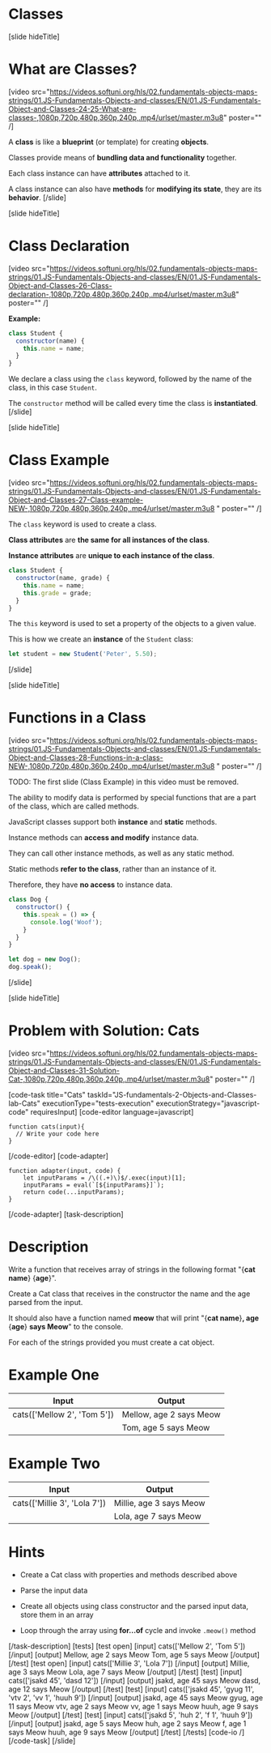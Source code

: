 # Classes

[slide hideTitle]
# What are Classes?

[video src="https://videos.softuni.org/hls/02.fundamentals-objects-maps-strings/01.JS-Fundamentals-Objects-and-classes/EN/01.JS-Fundamentals-Object-and-Classes-24-25-What-are-classes-,1080p,720p,480p,360p,240p,.mp4/urlset/master.m3u8" poster="" /]

A **class** is like a **blueprint** (or template) for creating **objects**.

Classes provide means of **bundling data and functionality** together.

Each class instance can have **attributes** attached to it.

A class instance can also have **methods** for **modifying its state**, they are its **behavior**.
[/slide]

[slide hideTitle]
# Class Declaration

[video src="https://videos.softuni.org/hls/02.fundamentals-objects-maps-strings/01.JS-Fundamentals-Objects-and-classes/EN/01.JS-Fundamentals-Object-and-Classes-26-Class-declaration-,1080p,720p,480p,360p,240p,.mp4/urlset/master.m3u8" poster="" /]

**Example:**

``` js
class Student {
  constructor(name) {
    this.name = name;
  }
}
```

We declare a class using the `class` keyword, followed by the name of the class, in this case `Student`.

The `constructor` method will be called every time the class is **instantiated**.
[/slide]

[slide hideTitle]
# Class Example

[video src="https://videos.softuni.org/hls/02.fundamentals-objects-maps-strings/01.JS-Fundamentals-Objects-and-classes/EN/01.JS-Fundamentals-Object-and-Classes-27-Class-example-NEW-,1080p,720p,480p,360p,240p,.mp4/urlset/master.m3u8
" poster="" /]

The `class` keyword is used to create a class.

**Class attributes** are **the same for all instances of the class**.

**Instance attributes** are **unique to each instance of the class**.

```js
class Student {
  constructor(name, grade) {
    this.name = name;
    this.grade = grade;
  }
}
```

The `this` keyword is used to set a property of the objects to a given value.

This is how we create an **instance** of the `Student` class:

```js
let student = new Student('Peter', 5.50);
```
[/slide]

[slide hideTitle]
# Functions in a Class

[video src="https://videos.softuni.org/hls/02.fundamentals-objects-maps-strings/01.JS-Fundamentals-Objects-and-classes/EN/01.JS-Fundamentals-Object-and-Classes-28-Functions-in-a-class-NEW-,1080p,720p,480p,360p,240p,.mp4/urlset/master.m3u8
" poster="" /]

TODO: The first slide (Class Example) in this video must be removed.

The ability to modify data is performed by special functions that are a part of the class, which are called methods. 

JavaScript classes support both **instance** and **static** methods.

Instance methods can **access and modify** instance data.

They can call other instance methods, as well as any static method.

Static methods **refer to the class**, rather than an instance of it.

Therefore, they have **no access** to instance data.

``` js live
class Dog {
  constructor() {
    this.speak = () => {
      console.log('Woof');
    }
  }
}

let dog = new Dog();
dog.speak();
```

[/slide]

[slide hideTitle]
# Problem with Solution: Cats

[video src="https://videos.softuni.org/hls/02.fundamentals-objects-maps-strings/01.JS-Fundamentals-Objects-and-classes/EN/01.JS-Fundamentals-Object-and-Classes-31-Solution-Cat-,1080p,720p,480p,360p,240p,.mp4/urlset/master.m3u8" poster="" /]

[code-task title="Cats" taskId="JS-fundamentals-2-Objects-and-Classes-lab-Cats" executionType="tests-execution" executionStrategy="javascript-code" requiresInput]
[code-editor language=javascript]
```
function cats(input){
  // Write your code here
}
```
[/code-editor]
[code-adapter]
```
function adapter(input, code) {
    let inputParams = /\((.+)\)$/.exec(input)[1];
    inputParams = eval(`[${inputParams}]`);
    return code(...inputParams);
}
```
[/code-adapter]
[task-description]
# Description

Write a function that receives array of strings in the following format "\{**cat name**\} \{**age**\}".

Create a Cat class that receives in the constructor the name and the age parsed from the input. 

It should also have a function named **meow** that will print "\{**cat name**\}**, age** \{**age**\} **says Meow**" to the console.

For each of the strings provided you must create a cat object.

# Example One
  | **Input** | **Output** |
| --- | --- |
|cats(['Mellow 2', 'Tom 5'])| Mellow, age 2 says Meow|
||Tom, age 5 says Meow|


# Example Two
  | **Input** | **Output** |
| --- | --- |
|cats(['Millie 3', 'Lola 7'])| Millie, age 3 says Meow|
||Lola, age 7 says Meow|

# Hints

* Create a Cat class with properties and methods described above

* Parse the input data

* Create all objects using class constructor and the parsed input data, store them in an array

* Loop through the array using **for…of** cycle and invoke `.meow()` method


[/task-description]
[tests]
[test open]
[input]
cats(['Mellow 2', 'Tom 5'])
[/input]
[output]
Mellow, age 2 says Meow
Tom, age 5 says Meow
[/output]
[/test]
[test open]
[input]
cats(['Millie 3', 'Lola 7'])
[/input]
[output]
Millie, age 3 says Meow
Lola, age 7 says Meow
[/output]
[/test]
[test]
[input]
cats(['jsakd 45', 'dasd 12'])
[/input]
[output]
jsakd, age 45 says Meow
dasd, age 12 says Meow
[/output]
[/test]
[test]
[input]
cats(['jsakd 45', 'gyug 11', 'vtv 2', 'vv 1', 'huuh 9'])
[/input]
[output]
jsakd, age 45 says Meow
gyug, age 11 says Meow
vtv, age 2 says Meow
vv, age 1 says Meow
huuh, age 9 says Meow
[/output]
[/test]
[test]
[input]
cats(['jsakd 5', 'huh 2', 'f 1', 'huuh 9'])
[/input]
[output]
jsakd, age 5 says Meow
huh, age 2 says Meow
f, age 1 says Meow
huuh, age 9 says Meow
[/output]
[/test]
[/tests]
[code-io /]
[/code-task]
[/slide]
